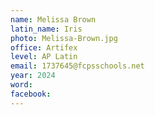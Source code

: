 ```yaml
---
name: Melissa Brown
latin_name: Iris
photo: Melissa-Brown.jpg
office: Artifex
level: AP Latin
email: 1737645@fcpsschools.net
year: 2024
word: 
facebook: 
---
```


